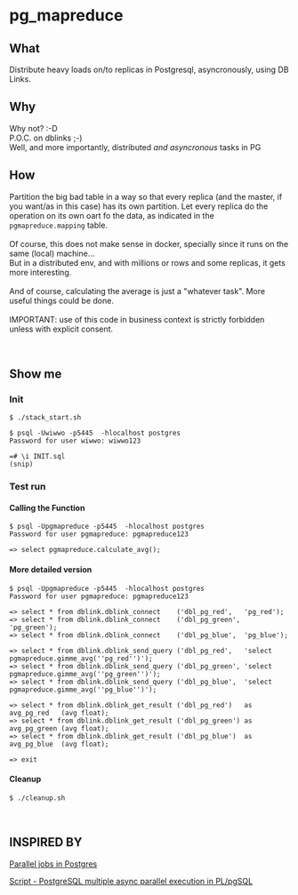 # pg_mapreduce

## What

Distribute heavy loads on/to replicas in Postgresql, asyncronously, using DB Links.

## Why

Why not? :-D<br>
P.O.C. on dblinks ;-)<br>
Well, and more importantly, distributed *and asyncronous* tasks in PG


## How
Partition the big bad table in a way so that every replica (and the master, if you want/as in this case) has its own partition.
Let every replica do the operation on its own oart fo the data, as indicated in the `pgmapreduce.mapping` table.<br><br>
Of course, this does not make sense in docker, specially since it runs on the same (local) machine...<br>
But in a distributed env, and with millions or rows and some replicas, it gets more interesting.
<br><br>And of course, calculating the average is just a "whatever task". More useful things could be done.
<br><br>
IMPORTANT: use of this code in business context is strictly forbidden unless with explicit consent.

<br>

## Show me

### Init
```
$ ./stack_start.sh

$ psql -Uwiwwo -p5445  -hlocalhost postgres
Password for user wiwwo: wiwwo123

=# \i INIT.sql
(snip)
```

### Test run

#### Calling the Function

```
$ psql -Upgmapreduce -p5445  -hlocalhost postgres
Password for user pgmapreduce: pgmapreduce123

=> select pgmapreduce.calculate_avg();

```

#### More detailed version
```
$ psql -Upgmapreduce -p5445  -hlocalhost postgres
Password for user pgmapreduce: pgmapreduce123

=> select * from dblink.dblink_connect    ('dbl_pg_red',   'pg_red');
=> select * from dblink.dblink_connect    ('dbl_pg_green', 'pg_green');
=> select * from dblink.dblink_connect    ('dbl_pg_blue',  'pg_blue');

=> select * from dblink.dblink_send_query ('dbl_pg_red',   'select pgmapreduce.gimme_avg(''pg_red'')');
=> select * from dblink.dblink_send_query ('dbl_pg_green', 'select pgmapreduce.gimme_avg(''pg_green'')');
=> select * from dblink.dblink_send_query ('dbl_pg_blue',  'select pgmapreduce.gimme_avg(''pg_blue'')');

=> select * from dblink.dblink_get_result ('dbl_pg_red')   as avg_pg_red   (avg float);
=> select * from dblink.dblink_get_result ('dbl_pg_green') as avg_pg_green (avg float);
=> select * from dblink.dblink_get_result ('dbl_pg_blue')  as avg_pg_blue  (avg float);

=> exit
```

#### Cleanup

```
$ ./cleanup.sh
```
<br>

## INSPIRED BY

[Parallel jobs in Postgres](https://chumaky.team/blog/postgres-parallel-jobs)

[ Script - PostgreSQL multiple async parallel execution in PL/pgSQL ](https://www.soportedba.com/2017/06/script-postgresql-multiple-async.html)
